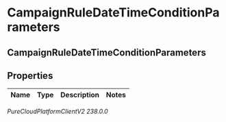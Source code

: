 # CampaignRuleDateTimeConditionParameters

## CampaignRuleDateTimeConditionParameters

## Properties

|Name | Type | Description | Notes|
|------------ | ------------- | ------------- | -------------|



_PureCloudPlatformClientV2 238.0.0_
